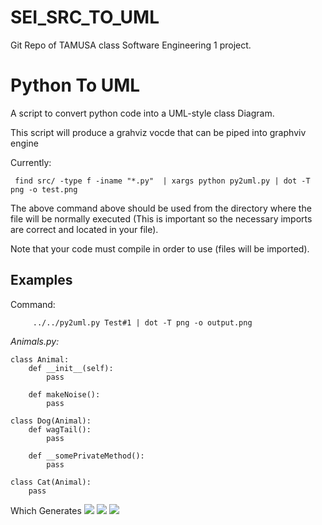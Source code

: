 # SEI_SRC_TO_UML
Git Repo of TAMUSA class Software Engineering 1 project.

# Python To UML
A script to convert python code into a UML-style class Diagram. 

This script will produce a grahviz vocde that can be piped into graphviv engine

 Currently:
 
     find src/ -type f -iname "*.py"  | xargs python py2uml.py | dot -T png -o test.png
 
 The above command above should be used from the directory where the file will be normally executed (This is important so the necessary imports are correct and located in your file).
 
 Note that your code must compile in order to use (files will be imported).
 
 ## Examples
 
 Command:
 
         ../../py2uml.py Test#1 | dot -T png -o output.png
         
*Animals.py:*

    class Animal:
    	def __init__(self):
    		pass

    	def makeNoise():
    		pass

    class Dog(Animal):
    	def wagTail():
    		pass

    	def __somePrivateMethod():
    		pass

    class Cat(Animal):
    	pass



Which Generates 
![](https://github.com/CrackBow/SEI_SRC_TO_UML/tree/main/example/example1/output.png)
![](https://github.com/CrackBow/SEI_SRC_TO_UML/blob/main/example/example1/output.png)
![](https://raw.github.com/Ivesvdf/py2uml/master/examples/example1/output.png)
